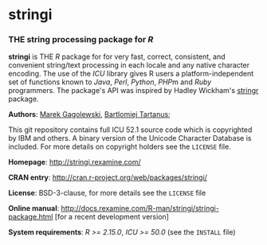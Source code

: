# **stringi**

### THE string processing package for *R*


**stringi** is THE *R* package for for very fast, correct, consistent,
and convenient string/text processing in each locale and any native
character encoding. The use of the *ICU* library gives R users a
platform-independent set of functions known to *Java*, *Perl*, *Python*,
*PHP*m and *Ruby* programmers. The package's API was inspired by
Hadley Wickham's [stringr](http://cran.r-project.org/web/packages/stringr)
package.

**Authors**: [Marek Gagolewski](http://gagolewski.rexamine.com/),
[Bartlomiej Tartanus](http://tartanus.rexamine.com/);

This git repository contains full ICU 52.1 source code
which is copyrighted by IBM and others. A binary
version of the Unicode Character Database is included.
For more details on copyright holders see the `LICENSE` file.

**Homepage**: http://stringi.rexamine.com/

**CRAN entry**: http://cran.r-project.org/web/packages/stringi/

**License**: BSD-3-clause, for more details see the `LICENSE` file

**Online manual**: http://docs.rexamine.com/R-man/stringi/stringi-package.html 
[for a recent development version]

**System requirements**: *R >= 2.15.0*, *ICU >= 50.0* (see the `INSTALL` file)
